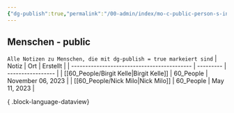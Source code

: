 ```yaml
---
{"dg-publish":true,"permalink":"/00-admin/index/mo-c-public-person-s-index/","tags":["class/index"],"created":"2023-11-06T14:51:56.682+01:00","updated":"2023-11-07T17:39:37.685+01:00"}
---
```


## Menschen - public
`Alle Notizen zu Menschen, die mit dg-publish = true markeiert sind`
| Notiz                                       | Ort       | Erstellt          |
| ------------------------------------------- | --------- | ----------------- |
| [[60_People/Birgit Kelle\|Birgit Kelle]] | 60_People | November 06, 2023 |
| [[60_People/Nick Milo\|Nick Milo]]       | 60_People | May 11, 2023      |

{ .block-language-dataview}
